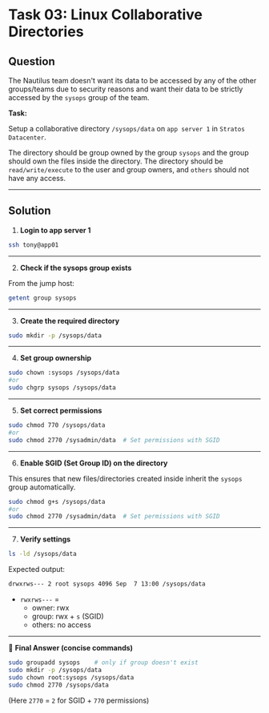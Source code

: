 # Task 03: Linux Collaborative Directories

## Question

The Nautilus team doesn't want its data to be accessed by any of the other groups/teams due to security reasons and want their data to be strictly accessed by the `sysops` group of the team.

**Task:**

Setup a collaborative directory `/sysops/data` on `app server 1` in `Stratos Datacenter`.

The directory should be group owned by the group `sysops` and the group should own the files inside the directory. The directory should be `read/write/execute` to the user and group owners, and `others` should not have any access.

---

## Solution

1. **Login to app server 1**

```bash
ssh tony@app01
```

---

2. **Check if the sysops group exists**

From the jump host:

```bash
getent group sysops
```

---

3. **Create the required directory**

```bash
sudo mkdir -p /sysops/data
```

---

4. **Set group ownership**

```bash
sudo chown :sysops /sysops/data
#or 
sudo chgrp sysops /sysops/data
```

---

5. **Set correct permissions**

```bash
sudo chmod 770 /sysops/data
#or
sudo chmod 2770 /sysadmin/data  # Set permissions with SGID
```

---

6. **Enable SGID (Set Group ID) on the directory**

This ensures that new files/directories created inside inherit the `sysops` group automatically.

```bash
sudo chmod g+s /sysops/data
#or
sudo chmod 2770 /sysadmin/data  # Set permissions with SGID
```

---

7. **Verify settings**

```bash
ls -ld /sysops/data
```
Expected output:
```bash
drwxrws--- 2 root sysops 4096 Sep  7 13:00 /sysops/data
```
- `rwxrws---` =
    - owner: rwx
    - group: rwx + `s` (SGID)
    - others: no access

---

🔑 **Final Answer (concise commands)**

```bash
sudo groupadd sysops    # only if group doesn't exist
sudo mkdir -p /sysops/data
sudo chown root:sysops /sysops/data
sudo chmod 2770 /sysops/data
```

(Here `2770` = `2` for SGID + `770` permissions)